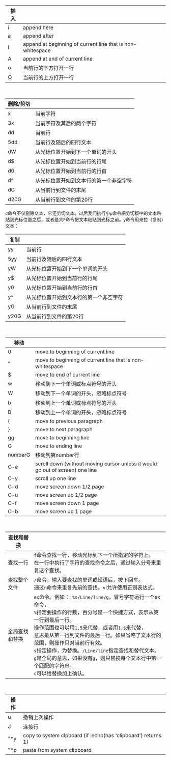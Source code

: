 | 插入          |               |
| ------------- | ------------- |
| i             | append here   |
| a             | append after  |
| I             | append at beginning of current line that is non-whitespace |
| A             | append at end of current line |
| o             | 当前行的下方打开一行 |
| O             | 当前行的上方打开一行 |
<br/>

| 删除/剪切     |               |
| ------------- | ------------- |
| x             | 当前字符      |
| 3x            | 当前字符及其后的两个字符 |
| dd            | 当前行        |
| 5dd           | 当前行及随后的四行文本 |
| dW            | 从光标位置开始到下一个单词的开头 |
| d$            | 从光标位置开始到当前行的行尾 |
| d0            | 从光标位置开始到当前行的行首 |
| d^            | 从光标位置开始到文本行的第一个非空字符 |
| dG            | 从当前行到文件的末尾 |
| d20G          | 从当前行到文件的第20行 |
`d`命令不仅删除文本，它还剪切文本。过后我们执行小`p`命令把剪切板中的文本粘贴到光标位置之后，或者是大`P`命令把文本粘贴到光标之前。`y`命令用来拉（复制）文本：

| 复制          |               |
| ------------- | ------------- |
| yy            | 当前行        |
| 5yy           | 当前行及随后的四行文本 |
| yW            | 从光标位置开始到下一个单词的开头 |
| y$            | 从光标位置开始到当前行的行尾 |
| y0            | 从光标位置开始到当前行的行首 |
| y^            | 从光标位置开始到文本行的第一个非空字符 |
| yG            | 从当前行到文件的末尾 |
| y20G          | 从当前行到文件的第20行 |
<br />

| 移动          |               |
| ------------- | ------------- |
| 0             | move to beginning of current line |
| ^             | move to beginning of current line that is non-whitespace |
| $             | move to end of current line |
| w             | 移动到下一个单词或标点符号的开头 |
| W             | 移动到下一个单词的开头，忽略标点符号 |
| b             | 移动到上一个单词或标点符号的开头 |
| B             | 移动到上一个单词的开头，忽略标点符号 |
| {             | move to previous paragraph |
| }             | move to next paragraph |
| gg            | move to beginning line |
| G             | move to ending line |
| numberG       | 移动到第number行 |
| C-e           | scroll down (without moving cursor unless it would go out of screen) one line |
| C-y           | scroll up one line |
| C-d           | move screen down 1/2 page |
| C-u           | move screen up 1/2 page |
| C-f           | move screen down 1 page |
| C-b           | move screen up 1 page |
<br />

| 查找和替换    |               |
| ------------- | ------------- |
| 查找一行      | `f`命令查找一行，移动光标到下一个所指定的字符上。<br/> 在一行中执行了字符的查找命令之后，通过输入分号来重复这个查找。|
| 查找整个文件  | `/`命令，输入要查找的单词或短语后，按下回车。<br/>通过`n`命令来重复先前的查找。vi允许使用正则表达式。|
| 全局查找和替换| `ex`命令。例如：`:%s/Line/line/g`，冒号字符运行一个ex命令，<br/>`%`指定要操作的行数，百分号是一个快捷方式，表示从第一行到最后一行。<br/>操作范围也可以用`1,5`来代替，或者用`1,$`来代替，<br/>意思是从第一行到文件的最后一行。如果省略了文本行的范围，则操作只对当前行有效。<br/>`s`指定操作，为替换。`/Line/line`指定查找和替代文本。<br/>`g`是全局的意思，如果没有`g`，则只替换每个文本行中第一个匹配的字符串。<br/>`c`可以给替换加上确认。|
<br />

| 操作          |               |
| ------------- | ------------- |
| u             | 撤销上次操作 |
| J             | 连接行        |
| "*y           | copy to system clpboard (if :echo(has 'clipboard') returns 1) |
| "*p           | paste from system clipboard |

